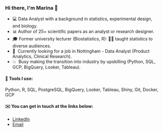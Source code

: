 ### Hi there, I'm Marina 👋

- 💻  Data Analyst with a background in statistics, experimental design, and biology.
- 📊  Author of 25+ scientific papers as an analyst or research designer.
- 🎓  Former university lecturer (Biostatistics, R): 👩‍🏫 taught statistics to diverse audiences.
- 🧠  Currently looking for a job in Nottingham - Data Analyst (Product Analytics, Clinical Research).
- 💥  Busy making the transition into industry by upskilling (Python, SQL, GCP, BigQuery, Looker, Tableau).

#### 🧰 Tools I use:

Python, R, SQL, PostgreSQL, BigQuery, Looker, Tableau, Shiny, Git, Docker, GCP

#### ✉️ You can get in touch at the links below:

- [LinkedIn](https://www.linkedin.com/in/marina-varfolomeeva/)
- [Email](mailto:marina.varfolomeeva@gmail.com)
